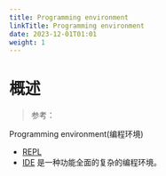 ```yaml
---
title: Programming environment
linkTitle: Programming environment
date: 2023-12-01T01:01
weight: 1
---
```


# 概述

> 参考：

Programming environment(编程环境)

- [REPL](/docs/2.编程/Programming%20environment/REPL.md)
- [IDE](/docs/2.编程/Programming%20environment/IDE/IDE.md) 是一种功能全面的复杂的编程环境。

